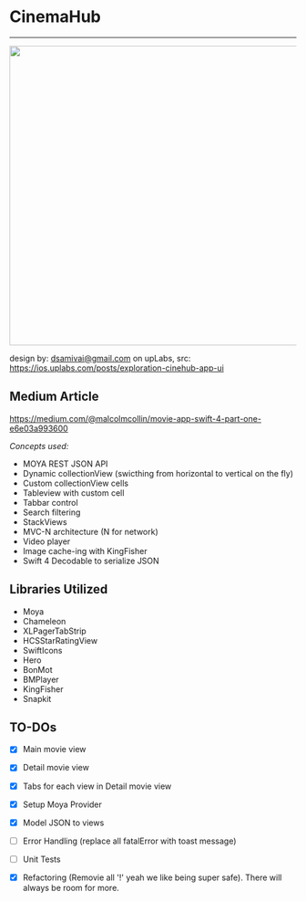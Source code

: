 # CinemaHub
------------------------------------------------------

<img src="https://cdn-images-1.medium.com/max/800/1*3NVJ6bVhuz4vvILJ-LOt0g.gif" width="525"/>

design by: dsamivai@gmail.com on upLabs, src: https://ios.uplabs.com/posts/exploration-cinehub-app-ui

Medium Article
---------------------------------------
https://medium.com/@malcolmcollin/movie-app-swift-4-part-one-e6e03a993600


_Concepts used:_
- MOYA REST JSON API 
- Dynamic collectionView (swicthing from horizontal to vertical on the fly)
- Custom collectionView cells
- Tableview with custom cell
- Tabbar control
- Search filtering
- StackViews
- MVC-N architecture (N for network)
- Video player
- Image cache-ing with KingFisher
- Swift 4 Decodable to serialize JSON


Libraries Utilized
----------------------------------------------
- Moya
- Chameleon
- XLPagerTabStrip
- HCSStarRatingView
- SwiftIcons
- Hero
- BonMot
- BMPlayer
- KingFisher
- Snapkit

## TO-DOs
- [x] Main movie view
- [x] Detail movie view
- [x] Tabs for each view in Detail movie view
- [x] Setup Moya Provider
- [x] Model JSON to views
- [ ] Error Handling (replace all fatalError with toast message)
- [ ] Unit Tests
- [x] Refactoring (Removie all '!' yeah we like being super safe). There will always be room for more.


